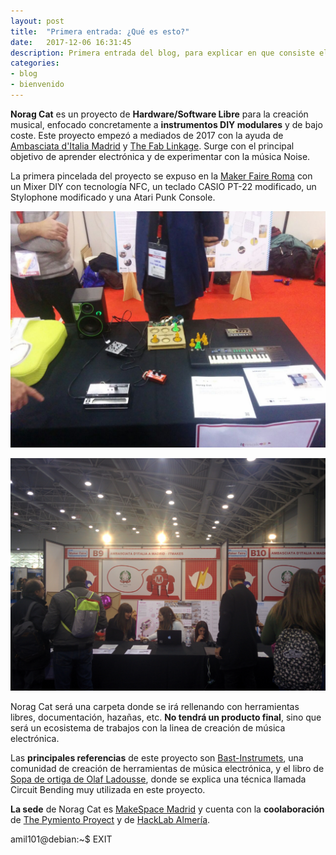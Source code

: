 ```yaml
---
layout: post
title:  "Primera entrada: ¿Qué es esto?"
date:   2017-12-06 16:31:45
description: Primera entrada del blog, para explicar en que consiste el proyecto que voy a realizar, cual es son los objetivos y en que estado de desarrollo se encuentra.
categories:
- blog
- bienvenido
---
```


**Norag Cat** es un proyecto de **Hardware/Software Libre** para la creación musical, enfocado concretamente a **instrumentos DIY modulares** y de bajo coste. Este proyecto empezó a mediados de 2017 con la ayuda de [Ambasciata d'Italia Madrid](http://www.ambmadrid.esteri.it/ambasciata_madrid/es/) y [The Fab Linkage](https://thefablinkage.net/). Surge con el principal objetivo de aprender electrónica y de experimentar con la música Noise.  

La primera pincelada del proyecto se expuso en la [Maker Faire Roma](http://www.makerfairerome.eu/it/espositori/?ids=6765) con un Mixer DIY con tecnología NFC, un teclado CASIO PT-22 modificado, un Stylophone modificado y una Atari Punk Console.

![Stand Maker Faire](../images/MakerFaireRome.jpg)

![Stand Maker Faire](../images/MakerFaireRome2.jpg)

Norag Cat será una carpeta donde se irá rellenando con herramientas libres, documentación, hazañas, etc. **No tendrá un producto final**, sino que será un ecosistema de trabajos con la linea de creación de música electrónica.

Las **principales referencias** de este proyecto son [Bast-Instrumets](http://www.bastl-instruments.com/), una comunidad de creación de herramientas de música electrónica, y el libro de [Sopa de ortiga de Olaf Ladousse](http://www.olafladousse.com/), donde se explica una técnica llamada Circuit Bending muy utilizada en este proyecto.

**La sede** de Norag Cat es [MakeSpace Madrid](http://makespacemadrid.org/) y cuenta con la **coolaboración** de [The Pymiento Proyect](http://thepymientoproject.com/) y de [HackLab Almería](http://hacklabalmeria.net/).

amil101@debian:~$ EXIT
